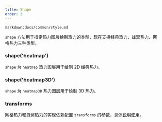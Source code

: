 ```yaml
---
title: Shape
order: 3
---
```


`markdown:docs/common/style.md`

`shape` 方法用于指定热力图层绘制热力的类型，现在支持经典热力、蜂窝热力、网格热力三种类型。

### shape('heatmap')

`shape` 为 `heatmap` 热力图层用于绘制 2D 经典热力。

### shape('heatmap3D')

`shape` 为 `heatmap3D` 热力图层用于绘制 3D 热力。

### transforms

网格热力和蜂窝热力的实现依赖配置 `transforms` 的参数，[具体说明使用](/zh/docs/api/source/source/#transforms)。
